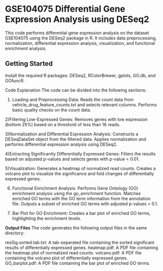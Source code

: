 # GSE104075 Differential Gene Expression Analysis using DESeq2

This code performs differential gene expression analysis on the dataset GSE104075 using the DESeq2 package in R. It includes data preprocessing, normalization, differential expression analysis, visualization, and functional enrichment analysis.

## Getting Started
Install the required R packages: DESeq2, RColorBrewer, gplots, GO.db, and GOfuncR. 
   
Code Explanation
The code can be divided into the following sections:

1) Loading and Preprocessing Data:
Reads the count data from vehicle_drug_feature_counts.txt and selects relevant columns.
Performs basic quality checks on the count data.

2)Filtering Low-Expressed Genes:
Removes genes with low expression (bottom 25%) based on a threshold of less than 16 reads.

3)Normalization and Differential Expression Analysis:
Constructs a DESeqDataSet object from the filtered data.
Applies normalization and performs differential expression analysis using DESeq2.

4)Extracting Significantly Differentially Expressed Genes:
Filters the results based on adjusted p-values and selects genes with p-value < 0.01.

5)Visualization:
Generates a heatmap of normalized read counts.
Creates a volcano plot to visualize the significance and fold changes of differentially expressed genes.

6) Functional Enrichment Analysis:
Performs Gene Ontology (GO) enrichment analysis using the go_enrichment function.
Matches enriched GO terms with the GO term information from the annotation file.
Outputs a subset of enriched GO terms with adjusted p-values < 0.1.

7) Bar Plot for GO Enrichment:
Creates a bar plot of enriched GO terms, highlighting the enrichment levels.

**Output Files**
The code generates the following output files in the same directory:

resSig.sorted.tab.txt: A tab-separated file containing the sorted significant results of differentially expressed genes.
heatmap.pdf: A PDF file containing the heatmap plot of normalized read counts.
volcano.pdf: A PDF file containing the volcano plot of differentially expressed genes.
GO_barplot.pdf: A PDF file containing the bar plot of enriched GO terms.
